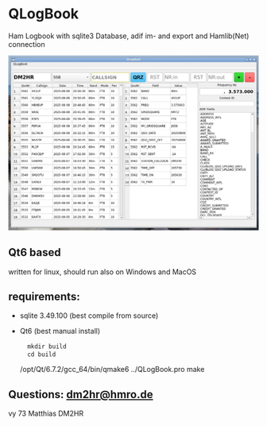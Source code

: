 # QLogBook
Ham Logbook with sqlite3 Database, adif im- and export and Hamlib(Net) connection

<img src="qlogbook.png">

## Qt6 based
written for linux, should run also on Windows and MacOS<br/>

## requirements:
- sqlite 3.49.100 (best compile from source)
- Qt6 (best manual install)

        mkdir build
        cd build
	/opt/Qt/6.7.2/gcc_64/bin/qmake6 ../QLogBook.pro
        make

## Questions: dm2hr@hmro.de
vy 73 Matthias DM2HR
